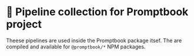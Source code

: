 # 📖 Pipeline collection for Promptbook project

Theese pipelines are used inside the Promptbook package itsef. The are compiled and available for `@promptbook/*` NPM packages.
